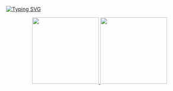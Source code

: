 [![Typing SVG](https://readme-typing-svg.demolab.com?font=Monocraft&repeat=false&width=435&lines=Hello,+friend)](https://git.io/typing-svg)


<div align="center">
  <a href="https://github.com/getuliobr">
  <img height="180em" src="https://github-readme-stats.vercel.app/api?username=getuliobr&show_icons=true&include_all_commits=true&count_private=true&theme=dark"/>
  <img height="180em" src="https://github-readme-stats.vercel.app/api/top-langs/?username=getuliobr&show_icons=true&include_all_commits=true&count_private=true&theme=dark"/>
</div>
